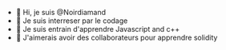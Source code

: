 - 👋 Hi, je suis @Noirdiamand
- 👀 Je suis interreser par le codage
- 🌱 Je suis entrain d'apprendre Javascript and c++
- 💞️ J'aimerais avoir des collaborateurs pour apprendre solidity

<!---
Noirdiamand/Noirdiamand is a ✨ special ✨ repository because its `README.md` (this file) appears on your GitHub profile.
You can click the Preview link to take a look at your changes.
--->
